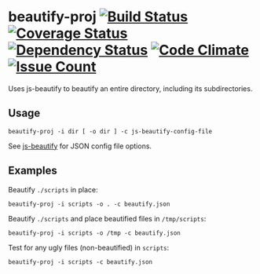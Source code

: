 # beautify-proj [![Build Status](https://travis-ci.org/delta-db/beautify-proj.svg)](https://travis-ci.org/delta-db/beautify-proj) [![Coverage Status](https://coveralls.io/repos/delta-db/beautify-proj/badge.svg?branch=master&service=github)](https://coveralls.io/github/delta-db/beautify-proj?branch=master) [![Dependency Status](https://david-dm.org/delta-db/beautify-proj.svg)](https://david-dm.org/delta-db/beautify-proj) [![Code Climate](https://codeclimate.com/github/delta-db/beautify-proj/badges/gpa.svg)](https://codeclimate.com/github/delta-db/beautify-proj) [![Issue Count](https://codeclimate.com/github/delta-db/beautify-proj/badges/issue_count.svg)](https://codeclimate.com/github/delta-db/beautify-proj)

Uses js-beautify to beautify an entire directory, including its subdirectories.

Usage
---
    beautify-proj -i dir [ -o dir ] -c js-beautify-config-file

See [js-beautify](https://github.com/beautify-web/js-beautify) for JSON config file options.


Examples
---

Beautify `./scripts` in place:

    beautify-proj -i scripts -o . -c beautify.json

Beautify `./scripts` and place beautified files in `/tmp/scripts`:

    beautify-proj -i scripts -o /tmp -c beautify.json

Test for any ugly files (non-beautified) in `scripts`:

    beautify-proj -i scripts -c beautify.json
